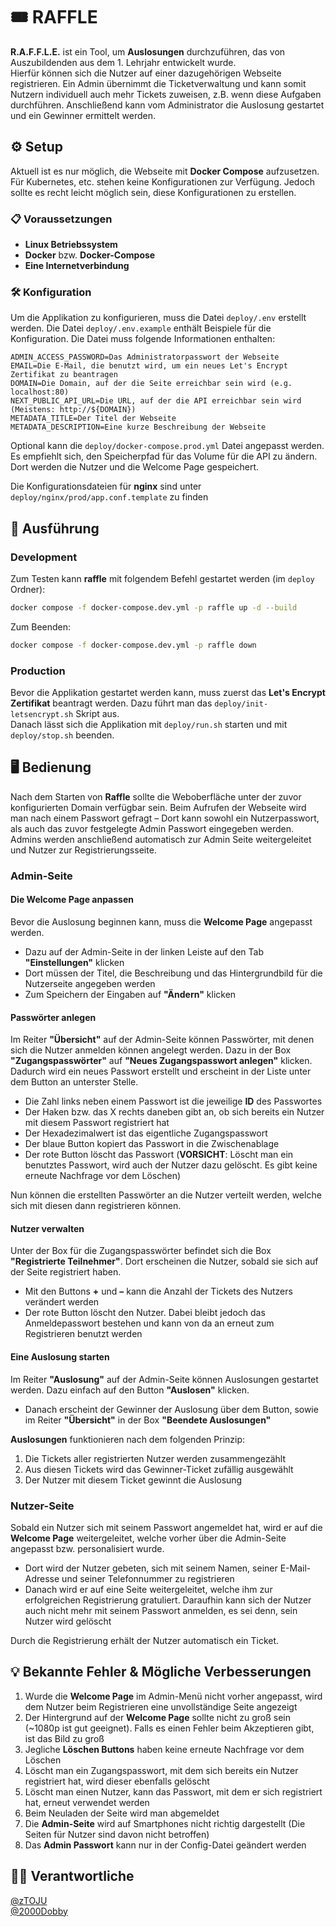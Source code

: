 # 🎟️ **RAFFLE**
**R.A.F.F.L.E.** ist ein Tool, um **Auslosungen** durchzuführen, das von Auszubildenden aus dem 1. Lehrjahr entwickelt wurde. \
Hierfür können sich die Nutzer auf einer dazugehörigen Webseite registrieren.
Ein Admin übernimmt die Ticketverwaltung und kann somit Nutzern individuell auch mehr Tickets zuweisen, z.B. wenn diese Aufgaben durchführen.
Anschließend kann vom Administrator die Auslosung gestartet und ein Gewinner ermittelt werden.
## ⚙️ **Setup**
Aktuell ist es nur möglich, die Webseite mit **Docker Compose** aufzusetzen. Für Kubernetes, etc. stehen keine Konfigurationen zur Verfügung. 
Jedoch sollte es recht leicht möglich sein, diese Konfigurationen zu erstellen.

### 📋 **Voraussetzungen**
- **Linux Betriebssystem**
- **Docker** bzw. **Docker-Compose**
- **Eine Internetverbindung**

### 🛠️ **Konfiguration**
Um die Applikation zu konfigurieren, muss die Datei `deploy/.env` erstellt werden. Die Datei `deploy/.env.example` enthält Beispiele für die Konfiguration.
Die Datei muss folgende Informationen enthalten:
```env
ADMIN_ACCESS_PASSWORD=Das Administratorpasswort der Webseite
EMAIL=Die E-Mail, die benutzt wird, um ein neues Let's Encrypt Zertifikat zu beantragen
DOMAIN=Die Domain, auf der die Seite erreichbar sein wird (e.g. localhost:80)
NEXT_PUBLIC_API_URL=Die URL, auf der die API erreichbar sein wird (Meistens: http://${DOMAIN})
METADATA_TITLE=Der Titel der Webseite
METADATA_DESCRIPTION=Eine kurze Beschreibung der Webseite
```

Optional kann die `deploy/docker-compose.prod.yml` Datei angepasst werden. Es empfiehlt sich, den Speicherpfad für das Volume für die API zu ändern. Dort werden die Nutzer und die Welcome Page gespeichert.

Die Konfigurationsdateien für **nginx** sind unter `deploy/nginx/prod/app.conf.template` zu finden

## 🚀 **Ausführung**
### **Development**
Zum Testen kann **raffle** mit folgendem Befehl gestartet werden (im `deploy` Ordner):
```sh
docker compose -f docker-compose.dev.yml -p raffle up -d --build
```
Zum Beenden:
```sh
docker compose -f docker-compose.dev.yml -p raffle down
```

### **Production**
Bevor die Applikation gestartet werden kann, muss zuerst das **Let's Encrypt Zertifikat** beantragt werden. Dazu führt man das `deploy/init-letsencrypt.sh` Skript aus. \
Danach lässt sich die Applikation mit `deploy/run.sh` starten und mit `deploy/stop.sh` beenden.

## 🖥️ **Bedienung**
Nach dem Starten von **Raffle** sollte die Weboberfläche unter der zuvor konfigurierten Domain verfügbar sein.
Beim Aufrufen der Webseite wird man nach einem Passwort gefragt – Dort kann sowohl ein Nutzerpasswort, als auch das zuvor festgelegte Admin Passwort eingegeben werden.
Admins werden anschließend automatisch zur Admin Seite weitergeleitet und Nutzer zur Registrierungsseite.

### **Admin-Seite**
#### **Die Welcome Page anpassen**
Bevor die Auslosung beginnen kann, muss die **Welcome Page** angepasst werden. 
- Dazu auf der Admin-Seite in der linken Leiste auf den Tab **"Einstellungen"** klicken 
- Dort müssen der Titel, die Beschreibung und das Hintergrundbild für die Nutzerseite angegeben werden 
- Zum Speichern der Eingaben auf **"Ändern"** klicken

#### **Passwörter anlegen**
Im Reiter **"Übersicht"** auf der Admin-Seite können Passwörter, mit denen sich die Nutzer anmelden können angelegt werden. Dazu in der Box **"Zugangspasswörter"** auf **"Neues Zugangspasswort anlegen"** klicken. Dadurch wird ein neues Passwort erstellt und erscheint in der Liste unter dem Button an unterster Stelle.

- Die Zahl links neben einem Passwort ist die jeweilige **ID** des Passwortes
- Der Haken bzw. das X rechts daneben gibt an, ob sich bereits ein Nutzer mit diesem Passwort registriert hat
- Der Hexadezimalwert ist das eigentliche Zugangspasswort
- Der blaue Button kopiert das Passwort in die Zwischenablage
- Der rote Button löscht das Passwort (**VORSICHT**: Löscht man ein benutztes Passwort, wird auch der Nutzer dazu gelöscht. Es gibt keine erneute Nachfrage vor dem Löschen)

Nun können die erstellten Passwörter an die Nutzer verteilt werden, welche sich mit diesen dann registrieren können.

#### **Nutzer verwalten**
Unter der Box für die Zugangspasswörter befindet sich die Box **"Registrierte Teilnehmer"**. Dort erscheinen die Nutzer, sobald sie sich auf der Seite registriert haben. 

- Mit den Buttons **+** und **–** kann die Anzahl der Tickets des Nutzers verändert werden
- Der rote Button löscht den Nutzer. Dabei bleibt jedoch das Anmeldepasswort bestehen und kann von da an erneut zum Registrieren benutzt werden

#### **Eine Auslosung starten**
Im Reiter **"Auslosung"** auf der Admin-Seite können Auslosungen gestartet werden. Dazu einfach auf den Button **"Auslosen"** klicken. 

- Danach erscheint der Gewinner der Auslosung über dem Button, sowie im Reiter **"Übersicht"** in der Box **"Beendete Auslosungen"**

**Auslosungen** funktionieren nach dem folgenden Prinzip:
1. Die Tickets aller registrierten Nutzer werden zusammengezählt
2. Aus diesen Tickets wird das Gewinner-Ticket zufällig ausgewählt
3. Der Nutzer mit diesem Ticket gewinnt die Auslosung

### **Nutzer-Seite**
Sobald ein Nutzer sich mit seinem Passwort angemeldet hat, wird er auf die **Welcome Page** weitergeleitet, welche vorher über die Admin-Seite angepasst bzw. personalisiert wurde.

- Dort wird der Nutzer gebeten, sich mit seinem Namen, seiner E-Mail-Adresse und seiner Telefonnummer zu registrieren
- Danach wird er auf eine Seite weitergeleitet, welche ihm zur erfolgreichen Registrierung gratuliert. Daraufhin kann sich der Nutzer auch nicht mehr mit seinem Passwort anmelden, es sei denn, sein Nutzer wird gelöscht

Durch die Registrierung erhält der Nutzer automatisch ein Ticket.

## 💡 **Bekannte Fehler & Mögliche Verbesserungen**
1. Wurde die **Welcome Page** im Admin-Menü nicht vorher angepasst, wird dem Nutzer beim Registrieren eine unvollständige Seite angezeigt
2. Der Hintergrund auf der **Welcome Page** sollte nicht zu groß sein (~1080p ist gut geeignet). Falls es einen Fehler beim Akzeptieren gibt, ist das Bild zu groß
3. Jegliche **Löschen Buttons** haben keine erneute Nachfrage vor dem Löschen
4. Löscht man ein Zugangspasswort, mit dem sich bereits ein Nutzer registriert hat, wird dieser ebenfalls gelöscht
5. Löscht man einen Nutzer, kann das Passwort, mit dem er sich registriert hat, erneut verwendet werden
6. Beim Neuladen der Seite wird man abgemeldet
7. Die **Admin-Seite** wird auf Smartphones nicht richtig dargestellt (Die Seiten für Nutzer sind davon nicht betroffen)
8. Das **Admin Passwort** kann nur in der Config-Datei geändert werden

## 👨‍💻 **Verantwortliche**
[@zTOJU](https://github.com/zTOJU) \
[@2000Dobby](https://github.com/2000Dobby)
